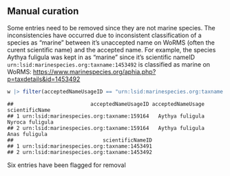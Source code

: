 ## Manual curation

Some entries need to be removed since they are not marine species. The
inconsistencies have occurred due to inconsistent classification of a
species as “marine” between it’s unaccepted name on WoRMS (often the
curent scientific name) and the accepted name. For example, the species
Aythya fuligula was kept in as “marine” since it’s scientific nameID
`urn:lsid:marinespecies.org:taxname:1453492` is classified as marine on
WoRMS: <https://www.marinespecies.org/aphia.php?p=taxdetails&id=1453492>

``` r
w |> filter(acceptedNameUsageID == "urn:lsid:marinespecies.org:taxname:159164") |> select(acceptedNameUsageID,acceptedNameUsage,scientificName,scientificNameID)
```

    ##                         acceptedNameUsageID acceptedNameUsage  scientificName
    ## 1 urn:lsid:marinespecies.org:taxname:159164   Aythya fuligula Nyroca fuligula
    ## 2 urn:lsid:marinespecies.org:taxname:159164   Aythya fuligula   Anas fuligula
    ##                             scientificNameID
    ## 1 urn:lsid:marinespecies.org:taxname:1453491
    ## 2 urn:lsid:marinespecies.org:taxname:1453492

Six entries have been flagged for removal